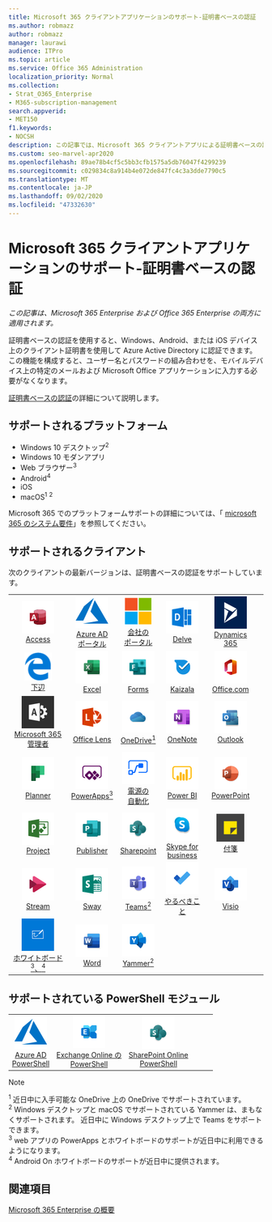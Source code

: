 ```yaml
---
title: Microsoft 365 クライアントアプリケーションのサポート-証明書ベースの認証
ms.author: robmazz
author: robmazz
manager: laurawi
audience: ITPro
ms.topic: article
ms.service: Office 365 Administration
localization_priority: Normal
ms.collection:
- Strat_O365_Enterprise
- M365-subscription-management
search.appverid:
- MET150
f1.keywords:
- NOCSH
description: この記事では、Microsoft 365 クライアントアプリによる証明書ベースの認証のサポートに関する詳細を確認します。
ms.custom: seo-marvel-apr2020
ms.openlocfilehash: 89ae78b4cf5c5bb3cfb1575a5db76047f4299239
ms.sourcegitcommit: c029834c8a914b4e072de847fc4c3a3dde7790c5
ms.translationtype: MT
ms.contentlocale: ja-JP
ms.lasthandoff: 09/02/2020
ms.locfileid: "47332630"
---
```

# <a name="microsoft-365-client-app-support--certificate-based-authentication"></a>Microsoft 365 クライアントアプリケーションのサポート-証明書ベースの認証

*この記事は、Microsoft 365 Enterprise および Office 365 Enterprise の両方に適用されます。*

証明書ベースの認証を使用すると、Windows、Android、または iOS デバイス上のクライアント証明書を使用して Azure Active Directory に認証できます。 この機能を構成すると、ユーザー名とパスワードの組み合わせを、モバイルデバイス上の特定のメールおよび Microsoft Office アプリケーションに入力する必要がなくなります。

[証明書ベースの認証](https://docs.microsoft.com/azure/active-directory/authentication/active-directory-certificate-based-authentication-get-started)の詳細について説明します。

## <a name="supported-platforms"></a>サポートされるプラットフォーム

 - Windows 10 デスクトップ<sup>2</sup>
 - Windows 10 モダンアプリ
 - Web ブラウザー<sup>3</sup>
 - Android<sup>4</sup>
 - iOS
 - macOS<sup>1</sup> <sup>2</sup>

Microsoft 365 でのプラットフォームサポートの詳細については、「 [microsoft 365 のシステム要件](https://products.office.com/office-system-requirements)」を参照してください。

## <a name="supported-clients"></a>サポートされるクライアント

次のクライアントの最新バージョンは、証明書ベースの認証をサポートしています。

| | | | | | |
|:---:|:---:|:---:|:---:|:---:|:---:|
| ![Access アイコン](../media/o365-access-64x64.png) <br> [Access](https://products.office.com/access) | ![Azure アイコン](../media/o365-azure-64x64.png) <br> [Azure AD <br> ポータル ](https://azure.microsoft.com/features/azure-portal/) | ![会社のポータルのアイコン](../media/o365-microsoft-64x64.png) <br> [会社の <br> ポータル ](https://docs.microsoft.com/intune-user-help/sign-in-to-the-company-portal) | ![Delve アイコン](../media/o365-delve-64x64.png) <br> [Delve](https://products.office.com/business/intelligent-search) | ![Dynamics 365 アイコン](../media/o365-dynamics365-64x64.png) <br> [Dynamics 365](https://dynamics.microsoft.com) 
| ![エッジアイコン](../media/o365-edge-64x64.png) <br> [下辺](https://www.microsoft.com/windows/microsoft-edge) | ![Excel アイコン](../media/o365-excel-64x64.png) <br> [Excel](https://products.office.com/excel) | ![Forms アイコン](../media/o365-forms-64x64.png) <br> [Forms](https://flow.microsoft.com/connectors/shared_microsoftforms/microsoft-forms/) | ![Kaizala アイコン](../media/o365-kaizala-64x64.png) <br> [Kaizala](https://products.office.com/en/business/microsoft-kaizala) | ![Office.com アイコン](../media/o365-office-64x64.png) <br> [Office.com](https://www.office.com/) 
| ![Office 365 管理者アイコン](../media/o365-o365admin-64x64.png) <br> [Microsoft 365 <br> 管理者](https://products.office.com/business/manage-office-365-admin-app) | ![レンズアイコン](../media/o365-lens-64x64.png) <br> [Office Lens](https://www.microsoft.com/p/office-lens/9wzdncrfj3t8?activetab=pivot%3Aoverviewtab) | ![OneDrive for Business アイコン](../media/o365-OneDrive-64x64.png) <br> [OneDrive<sup>1</sup>](https://products.office.com/onedrive-for-business/online-cloud-storage) |  ![OneNote アイコン](../media/o365-OneNote-64x64.png) <br> [OneNote](https://products.office.com/onenote) | ![Outlook アイコン](../media/o365-outlook-64x64.png) <br> [Outlook](https://products.office.com/outlook) 
| ![Planner アイコン](../media/o365-planner-64x64.png) <br> [Planner](https://products.office.com/business/task-management-software) | ![PowerApps アイコン](../media/o365-powerapps-64x64.png) <br> [PowerApps<sup>3</sup>](https://powerapps.microsoft.com) | ![電源の自動化アイコン](../media/o365-flow-64x64.png) <br> [電源の <br> 自動化](https://flow.microsoft.com) | ![PowerBI アイコン](../media/o365-powerbi-64x64.png) <br> [Power BI](https://powerbi.microsoft.com)| ![PowerPoint アイコン](../media/o365-powerpoint-64x64.png) <br> [PowerPoint](https://products.office.com/powerpoint) 
| ![Project アイコン](../media/o365-project-64x64.png) <br> [Project](https://products.office.com/project) | ![Publisher アイコン](../media/o365-publisher-64x64.png) <br> [Publisher](https://products.office.com/publisher) | ![SharePoint アイコン](../media/o365-sharepoint-64x64.png) <br> [Sharepoint](https://products.office.com/sharepoint) | ![Skype for Business アイコン](../media/o365-skypeforbusiness-64x64.png) <br> [Skype for <br> business](https://www.skype.com/business/) | ![付箋アイコン](../media/o365-stickynotes-64x64.png) <br> [付箋](https://www.microsoft.com/p/microsoft-sticky-notes/9nblggh4qghw) 
| ![Stream アイコン](../media/o365-stream-64x64.png) <br> [Stream](https://stream.microsoft.com) | ![Sway アイコン](../media/o365-sway-64x64.png) <br> [Sway](https://sway.com) | ![Teams アイコン](../media/o365-teams-64x64.png) <br> [Teams<sup>2</sup>](https://products.office.com/microsoft-teams/group-chat-software) | ![To Do アイコン](../media/o365-todo-64x64.png) <br> [やるべきこと](https://todo.microsoft.com) | ![Visio アイコン](../media/o365-visio-64x64.png) <br> [Visio](https://products.office.com/visio/flowchart-software) 
| ![Whiteboard アイコン](../media/o365-whiteboard-64x64.png) <br> [ホワイトボード<sup>3</sup>、<sup>4</sup>](https://whiteboard.microsoft.com/) | ![Word アイコン](../media/o365-word-64x64.png) <br> [Word](https://products.office.com/word) | ![Yammer アイコン](../media/o365-yammer-64x64.png) <br> [Yammer<sup>2</sup>](https://products.office.com/yammer/yammer-overview) |

## <a name="supported-powershell-modules"></a>サポートされている PowerShell モジュール

| | | | | | |
|:---:|:---:|:---:|:---:|:---:|:---:|
| ![Azure アイコン](../media/o365-azure-64x64.png) <br> [Azure AD <br> PowerShell](https://docs.microsoft.com/powershell/azure/active-directory/overview?view=azureadps-2.0) | ![Exchange アイコン](../media/o365-exchange-64x64.png) <br> [Exchange Online の <br> PowerShell](https://docs.microsoft.com/powershell/exchange/exchange-online/exchange-online-powershell?view=exchange-ps) | ![SharePoint アイコン](../media/o365-sharepoint-64x64.png) <br> [SharePoint Online <br> PowerShell](https://docs.microsoft.com/powershell/sharepoint/sharepoint-online/connect-sharepoint-online)

> [!NOTE]
> <sup>1</sup> 近日中に入手可能な OneDrive 上の OneDrive でサポートされています。 <br>
> <sup>2</sup> Windows デスクトップと macOS でサポートされている Yammer は、まもなくサポートされます。 近日中に Windows デスクトップ上で Teams をサポートできます。<br>
> <sup>3</sup> web アプリの PowerApps とホワイトボードのサポートが近日中に利用できるようになります。 <br>
> <sup>4</sup> Android On ホワイトボードのサポートが近日中に提供されます。

## <a name="see-also"></a>関連項目

[Microsoft 365 Enterprise の概要](microsoft-365-overview.md)
